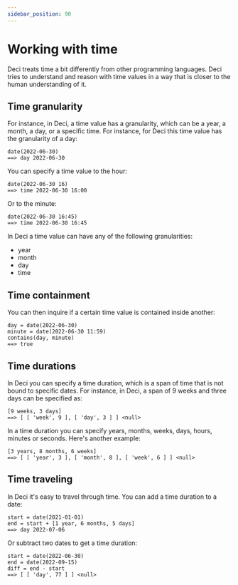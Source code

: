 ```yaml
---
sidebar_position: 90
---
```


# Working with time

Deci treats time a bit differently from other programming languages. Deci tries to understand and reason with time values in a way that is closer to the human understanding of it.

## Time granularity

For instance, in Deci, a time value has a granularity, which can be a year, a month, a day, or a specific time. For instance, for Deci this time value has the granularity of a day:

```deci live
date(2022-06-30)
==> day 2022-06-30
```

You can specify a time value to the hour:

```deci live
date(2022-06-30 16)
==> time 2022-06-30 16:00
```

Or to the minute:

```deci live
date(2022-06-30 16:45)
==> time 2022-06-30 16:45
```

In Deci a time value can have any of the following granularities:

- year
- month
- day
- time

## Time containment

You can then inquire if a certain time value is contained inside another:

```deci live
day = date(2022-06-30)
minute = date(2022-06-30 11:59)
contains(day, minute)
==> true
```

## Time durations

In Deci you can specify a time duration, which is a span of time that is not bound to specific dates.
For instance, in Deci, a span of 9 weeks and three days can be specified as:

```deci live
[9 weeks, 3 days]
==> [ [ 'week', 9 ], [ 'day', 3 ] ] <null>
```

In a time duration you can specify years, months, weeks, days, hours, minutes or seconds. Here's another example:

```deci live
[3 years, 8 months, 6 weeks]
==> [ [ 'year', 3 ], [ 'month', 8 ], [ 'week', 6 ] ] <null>
```

## Time traveling

In Deci it's easy to travel through time. You can add a time duration to a date:

```deci live
start = date(2021-01-01)
end = start + [1 year, 6 months, 5 days]
==> day 2022-07-06
```

Or subtract two dates to get a time duration:

```deci live
start = date(2022-06-30)
end = date(2022-09-15)
diff = end - start
==> [ [ 'day', 77 ] ] <null>
```
